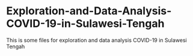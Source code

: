 # Exploration-and-Data-Analysis-COVID-19-in-Sulawesi-Tengah
This is some files for exploration and data analysis COVID-19 in Sulawesi Tengah
